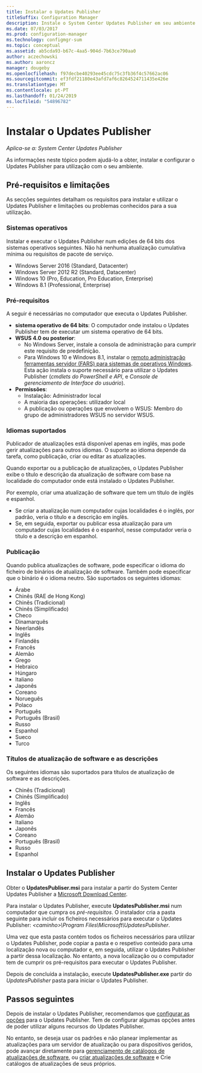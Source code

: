 ```yaml
---
title: Instalar o Updates Publisher
titleSuffix: Configuration Manager
description: Instale o System Center Updates Publisher em seu ambiente
ms.date: 07/03/2017
ms.prod: configuration-manager
ms.technology: configmgr-sum
ms.topic: conceptual
ms.assetid: ab5cda93-b67c-4aa5-904d-7b63ce790aa0
author: aczechowski
ms.author: aaroncz
manager: dougeby
ms.openlocfilehash: f97decbe40293ee45cdc75c3fb36f4c57662ac06
ms.sourcegitcommit: ef3fdf21180e43afd7af6c8264524711435e426e
ms.translationtype: MT
ms.contentlocale: pt-PT
ms.lasthandoff: 01/24/2019
ms.locfileid: "54896782"
---
```

# <a name="install-updates-publisher"></a>Instalar o Updates Publisher

*Aplica-se a: System Center Updates Publisher*

As informações neste tópico podem ajudá-lo a obter, instalar e configurar o Updates Publisher para utilização com o seu ambiente.


## <a name="prerequisites-and-limitations"></a>Pré-requisitos e limitações
As secções seguintes detalham os requisitos para instalar e utilizar o Updates Publisher e limitações ou problemas conhecidos para a sua utilização.

### <a name="operating-systems"></a>Sistemas operativos
Instalar e executar o Updates Publisher num edições de 64 bits dos sistemas operativos seguintes. Não há nenhuma atualização cumulativa mínima ou requisitos de pacote de serviço.

-   Windows Server 2016 (Standard, Datacenter)
-   Windows Server 2012 R2 (Standard, Datacenter)
-   Windows 10 (Pro, Education, Pro Education, Enterprise)
-   Windows 8.1 (Professional, Enterprise)

### <a name="prerequisites"></a>Pré-requisitos
A seguir é necessárias no computador que executa o Updates Publisher.

-   **sistema operativo de 64 bits**: O computador onde instalou o Updates Publisher tem de executar um sistema operativo de 64 bits.
-   **WSUS 4.0 ou posterior**:
    -   No Windows Server, instale a consola de administração para cumprir este requisito de predefinição.
    -   Para Windows 10 e Windows 8.1, instalar o [remoto administração ferramentas servidor (FARS) para sistemas de operativos Windows](https://support.microsoft.com/help/2693643/remote-server-administration-tools-rsat-for-windows-operating-systems). Esta ação instala o suporte necessário para utilizar o Updates Publisher (*cmdlets do PowerShell e API*, e *Console de gerenciamento de Interface do usuário*).
-   **Permissões**:
    -   Instalação: Administrador local
    -   A maioria das operações: utilizador local
    -   A publicação ou operações que envolvem o WSUS: Membro do grupo de administradores WSUS no servidor WSUS.

### <a name="supported-languages"></a>Idiomas suportados
Publicador de atualizações está disponível apenas em inglês, mas pode gerir atualizações para outros idiomas. O suporte ao idioma depende da tarefa, como publicação, criar ou editar as atualizações.

Quando exportar ou a publicação de atualizações, o Updates Publisher exibe o título e descrição da atualização de software com base na localidade do computador onde está instalado o Updates Publisher.

Por exemplo, criar uma atualização de software que tem um título de inglês e espanhol.

-   Se criar a atualização num computador cujas localidades é o inglês, por padrão, veria o título e a descrição em inglês.
-   Se, em seguida, exportar ou publicar essa atualização para um computador cujas localidades é o espanhol, nesse computador veria o título e a descrição em espanhol.

### <a name="publishing"></a>Publicação
Quando publica atualizações de software, pode especificar o idioma do ficheiro de binários de atualização de software. Também pode especificar que o binário é o idioma neutro. São suportados os seguintes idiomas:

-   Árabe
-   Chinês (RAE de Hong Kong)
-   Chinês (Tradicional)
-   Chinês (Simplificado)
-   Checo
-   Dinamarquês
-   Neerlandês
-   Inglês
-   Finlandês
-   Francês
-   Alemão
-   Grego
-   Hebraico
-   Húngaro
-   Italiano
-   Japonês
-   Coreano
-   Norueguês
-   Polaco
-   Português
-   Português (Brasil)
-   Russo
-   Espanhol
-   Sueco
-   Turco

### <a name="software-update-titles-and-descriptions"></a>Títulos de atualização de software e as descrições
Os seguintes idiomas são suportados para títulos de atualização de software e as descrições.

-   Chinês (Tradicional)
-   Chinês (Simplificado)
-   Inglês
-   Francês
-   Alemão
-   Italiano
-   Japonês
-   Coreano
-   Português (Brasil)
-   Russo
-   Espanhol



## <a name="install-updates-publisher"></a>Instalar o Updates Publisher
Obter o **UpdatesPubliser.msi** para instalar a partir do System Center Updates Publisher a [Microsoft Download Center](https://www.microsoft.com/download/details.aspx?id=55543).

Para instalar o Updates Publisher, execute **UpdatesPublisher.msi** num computador que cumpra os *pré-requisitos*. O instalador cria a pasta seguinte para incluir os ficheiros necessários para executar o Updates Publisher:  *&lt;caminho&gt;\Program Files\Microsoft\UpdatesPublisher*.

Uma vez que esta pasta contém todos os ficheiros necessários para utilizar o Updates Publisher, pode copiar a pasta e o respetivo conteúdo para uma localização nova ou computador e, em seguida, utilizar o Updates Publisher a partir dessa localização. No entanto, a nova localização ou o computador tem de cumprir os pré-requisitos para executar o Updates Publisher.

Depois de concluída a instalação, execute **UpdatesPublisher.exe** partir do *UpdatesPublisher* pasta para iniciar o Updates Publisher.

## <a name="next-steps"></a>Passos seguintes
 Depois de instalar o Updates Publisher, recomendamos que [configurar as opções](updates-publisher-options.md) para o Updates Publisher. Tem de configurar algumas opções antes de poder utilizar alguns recursos do Updates Publisher.

 No entanto, se deseja usar os padrões e não planear implementar as atualizações para um servidor de atualização ou para dispositivos geridos, pode avançar diretamente para [gerenciamento de catálogos de atualizações de software](updates-publisher-catalogs.md), ou [criar atualizações de software](create-updates-with-updates-publisher.md) e Crie catálogos de atualizações de seus próprios.

